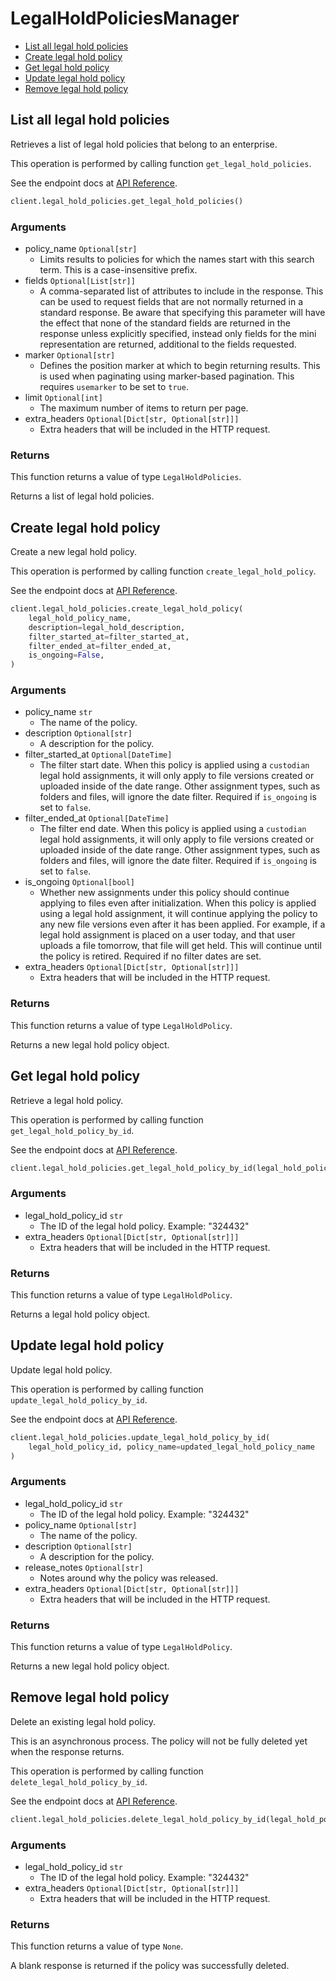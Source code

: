 # LegalHoldPoliciesManager

- [List all legal hold policies](#list-all-legal-hold-policies)
- [Create legal hold policy](#create-legal-hold-policy)
- [Get legal hold policy](#get-legal-hold-policy)
- [Update legal hold policy](#update-legal-hold-policy)
- [Remove legal hold policy](#remove-legal-hold-policy)

## List all legal hold policies

Retrieves a list of legal hold policies that belong to
an enterprise.

This operation is performed by calling function `get_legal_hold_policies`.

See the endpoint docs at
[API Reference](https://developer.box.com/reference/get-legal-hold-policies/).

<!-- sample get_legal_hold_policies -->

```python
client.legal_hold_policies.get_legal_hold_policies()
```

### Arguments

- policy_name `Optional[str]`
  - Limits results to policies for which the names start with this search term. This is a case-insensitive prefix.
- fields `Optional[List[str]]`
  - A comma-separated list of attributes to include in the response. This can be used to request fields that are not normally returned in a standard response. Be aware that specifying this parameter will have the effect that none of the standard fields are returned in the response unless explicitly specified, instead only fields for the mini representation are returned, additional to the fields requested.
- marker `Optional[str]`
  - Defines the position marker at which to begin returning results. This is used when paginating using marker-based pagination. This requires `usemarker` to be set to `true`.
- limit `Optional[int]`
  - The maximum number of items to return per page.
- extra_headers `Optional[Dict[str, Optional[str]]]`
  - Extra headers that will be included in the HTTP request.

### Returns

This function returns a value of type `LegalHoldPolicies`.

Returns a list of legal hold policies.

## Create legal hold policy

Create a new legal hold policy.

This operation is performed by calling function `create_legal_hold_policy`.

See the endpoint docs at
[API Reference](https://developer.box.com/reference/post-legal-hold-policies/).

<!-- sample post_legal_hold_policies -->

```python
client.legal_hold_policies.create_legal_hold_policy(
    legal_hold_policy_name,
    description=legal_hold_description,
    filter_started_at=filter_started_at,
    filter_ended_at=filter_ended_at,
    is_ongoing=False,
)
```

### Arguments

- policy_name `str`
  - The name of the policy.
- description `Optional[str]`
  - A description for the policy.
- filter_started_at `Optional[DateTime]`
  - The filter start date. When this policy is applied using a `custodian` legal hold assignments, it will only apply to file versions created or uploaded inside of the date range. Other assignment types, such as folders and files, will ignore the date filter. Required if `is_ongoing` is set to `false`.
- filter_ended_at `Optional[DateTime]`
  - The filter end date. When this policy is applied using a `custodian` legal hold assignments, it will only apply to file versions created or uploaded inside of the date range. Other assignment types, such as folders and files, will ignore the date filter. Required if `is_ongoing` is set to `false`.
- is_ongoing `Optional[bool]`
  - Whether new assignments under this policy should continue applying to files even after initialization. When this policy is applied using a legal hold assignment, it will continue applying the policy to any new file versions even after it has been applied. For example, if a legal hold assignment is placed on a user today, and that user uploads a file tomorrow, that file will get held. This will continue until the policy is retired. Required if no filter dates are set.
- extra_headers `Optional[Dict[str, Optional[str]]]`
  - Extra headers that will be included in the HTTP request.

### Returns

This function returns a value of type `LegalHoldPolicy`.

Returns a new legal hold policy object.

## Get legal hold policy

Retrieve a legal hold policy.

This operation is performed by calling function `get_legal_hold_policy_by_id`.

See the endpoint docs at
[API Reference](https://developer.box.com/reference/get-legal-hold-policies-id/).

<!-- sample get_legal_hold_policies_id -->

```python
client.legal_hold_policies.get_legal_hold_policy_by_id(legal_hold_policy_id)
```

### Arguments

- legal_hold_policy_id `str`
  - The ID of the legal hold policy. Example: "324432"
- extra_headers `Optional[Dict[str, Optional[str]]]`
  - Extra headers that will be included in the HTTP request.

### Returns

This function returns a value of type `LegalHoldPolicy`.

Returns a legal hold policy object.

## Update legal hold policy

Update legal hold policy.

This operation is performed by calling function `update_legal_hold_policy_by_id`.

See the endpoint docs at
[API Reference](https://developer.box.com/reference/put-legal-hold-policies-id/).

<!-- sample put_legal_hold_policies_id -->

```python
client.legal_hold_policies.update_legal_hold_policy_by_id(
    legal_hold_policy_id, policy_name=updated_legal_hold_policy_name
)
```

### Arguments

- legal_hold_policy_id `str`
  - The ID of the legal hold policy. Example: "324432"
- policy_name `Optional[str]`
  - The name of the policy.
- description `Optional[str]`
  - A description for the policy.
- release_notes `Optional[str]`
  - Notes around why the policy was released.
- extra_headers `Optional[Dict[str, Optional[str]]]`
  - Extra headers that will be included in the HTTP request.

### Returns

This function returns a value of type `LegalHoldPolicy`.

Returns a new legal hold policy object.

## Remove legal hold policy

Delete an existing legal hold policy.

This is an asynchronous process. The policy will not be
fully deleted yet when the response returns.

This operation is performed by calling function `delete_legal_hold_policy_by_id`.

See the endpoint docs at
[API Reference](https://developer.box.com/reference/delete-legal-hold-policies-id/).

<!-- sample delete_legal_hold_policies_id -->

```python
client.legal_hold_policies.delete_legal_hold_policy_by_id(legal_hold_policy.id)
```

### Arguments

- legal_hold_policy_id `str`
  - The ID of the legal hold policy. Example: "324432"
- extra_headers `Optional[Dict[str, Optional[str]]]`
  - Extra headers that will be included in the HTTP request.

### Returns

This function returns a value of type `None`.

A blank response is returned if the policy was
successfully deleted.
